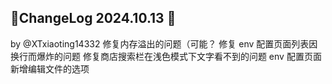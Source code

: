## 🌈ChangeLog 2024.10.13 🤯
by @XTxiaoting14332
修复内存溢出的问题（可能？
修复 env 配置页面列表因换行而爆炸的问题
修复商店搜索栏在浅色模式下文字看不到的问题
env 配置页面新增编辑文件的选项
